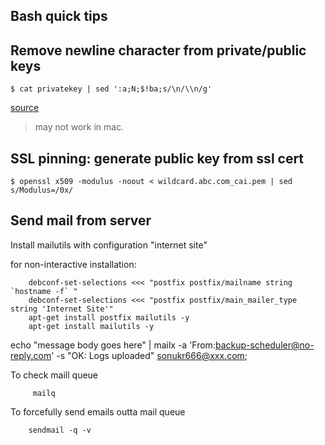 Bash quick tips
------


## Remove newline character from private/public keys

    $ cat privatekey | sed ':a;N;$!ba;s/\n/\\n/g'
  
[source](http://stackoverflow.com/questions/38702567/escape-new-lines-from-cat-in-sed-expression)
> may not work in mac.



## SSL pinning: generate public key from ssl cert

    $ openssl x509 -modulus -noout < wildcard.abc.com_cai.pem | sed s/Modulus=/0x/

## Send mail from server

Install mailutils with configuration "internet site"

for non-interactive installation:

        debconf-set-selections <<< "postfix postfix/mailname string `hostname -f` "
        debconf-set-selections <<< "postfix postfix/main_mailer_type string 'Internet Site'"
        apt-get install postfix mailutils -y
	    apt-get install mailutils -y
        
echo "message body goes here" | mailx -a 'From:backup-scheduler@no-reply.com' -s "OK: Logs uploaded" sonukr666@xxx.com;

To check maill queue
    
         mailq
 
To forcefully send emails outta mail queue

        sendmail -q -v
